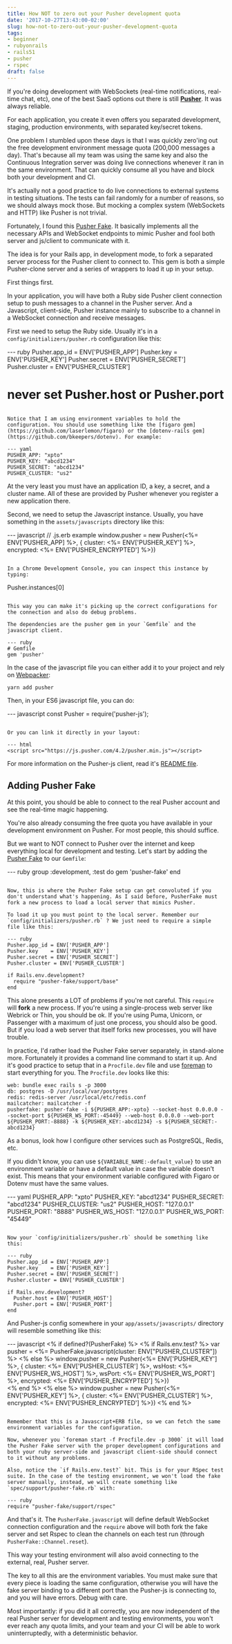 ```yaml
---
title: How NOT to zero out your Pusher development quota
date: '2017-10-27T13:43:00-02:00'
slug: how-not-to-zero-out-your-pusher-development-quota
tags:
- beginner
- rubyonrails
- rails51
- pusher
- rspec
draft: false
---
```


If you're doing development with WebSockets (real-time notifications, real-time chat, etc), one of the best SaaS options out there is still [**Pusher**](pusher.com). It was always reliable.

For each application, you create it even offers you separated development, staging, production environments, with separated key/secret tokens.

One problem I stumbled upon these days is that I was quickly zero'ing out the free development environment message quota (200,000 messages a day). That's because all my team was using the same key and also the Continuous Integration server was doing live connections whenever it ran in the same environment. That can quickly consume all you have and block both your development and CI.

It's actually not a good practice to do live connections to external systems in testing situations. The tests can fail randomly for a number of reasons, so we should always mock those. But mocking a complex system (WebSockets and HTTP) like Pusher is not trivial.

Fortunately, I found this [Pusher Fake](https://github.com/tristandunn/pusher-fake). It basically implements all the necessary APIs and WebSocket endpoints to mimic Pusher and fool both server and js/client to communicate with it.

The idea is for your Rails app, in development mode, to fork a separated server process for the Pusher client to connect to. This gem is both a simple Pusher-clone server and a series of wrappers to load it up in your setup.

First things first.

In your application, you will have both a Ruby side Pusher client connection setup to push messages to a channel in the Pusher server. And a Javascript, client-side, Pusher instance mainly to subscribe to a channel in a WebSocket connection and receive messages.

First we need to setup the Ruby side. Usually it's in a `config/initializers/pusher.rb` configuration like this:

--- ruby
Pusher.app_id = ENV['PUSHER_APP']
Pusher.key    = ENV['PUSHER_KEY']
Pusher.secret = ENV['PUSHER_SECRET']
Pusher.cluster = ENV['PUSHER_CLUSTER']
# never set Pusher.host or Pusher.port
```

Notice that I am using environment variables to hold the configuration. You should use something like the [figaro gem](https://github.com/laserlemon/figaro) or the [dotenv-rails gem](https://github.com/bkeepers/dotenv). For example:

--- yaml
PUSHER_APP: "xpto"
PUSHER_KEY: "abcd1234"
PUSHER_SECRET: "abcd1234"
PUSHER_CLUSTER: "us2"
```

At the very least you must have an application ID, a key, a secret, and a cluster name. All of these are provided by Pusher whenever you register a new application there.

Second, we need to setup the Javascript instance. Usually, you have something in the `assets/javascripts` directory like this:

--- javascript
// .js.erb example
window.pusher = new Pusher(<%= ENV['PUSHER_APP] %>, {
  cluster: <%= ENV['PUSHER_KEY'] %>,
  encrypted: <%= ENV['PUSHER_ENCRYPTED'] %>})
```

In a Chrome Development Console, you can inspect this instance by typing:

```
Pusher.instances[0]
```

This way you can make it's picking up the correct configurations for the connection and also do debug problems.

The dependencies are the pusher gem in your `Gemfile` and the javascript client.

--- ruby
# Gemfile
gem 'pusher'
```

In the case of the javascript file you can either add it to your project and rely on [Webpacker](http://www.akitaonrails.com/2017/10/24/beginner-trying-out-rails-5-1-x):

```
yarn add pusher
```

Then, in your ES6 javascript file, you can do:

--- javascript
const Pusher = require('pusher-js');
```

Or you can link it directly in your layout:

--- html
<script src="https://js.pusher.com/4.2/pusher.min.js"></script>
```

For more information on the Pusher-js client, read it's [README file](https://github.com/pusher/pusher-js).

## Adding Pusher Fake

At this point, you should be able to connect to the real Pusher account and see the real-time magic happening.

You're also already consuming the free quota you have available in your development environment on Pusher. For most people, this should suffice.

But we want to NOT connect to Pusher over the internet and keep everything local for development and testing. Let's start by adding the [Pusher Fake](https://github.com/tristandunn/pusher-fake) to our `Gemfile`:

--- ruby
group :development, :test do
  gem 'pusher-fake'
end
```

Now, this is where the Pusher Fake setup can get convoluted if you don't understand what's happening. As I said before, PusherFake must fork a new process to load a local server that mimics Pusher.

To load it up you must point to the local server. Remember our `config/initializers/pusher.rb` ? We just need to require a simple file like this:

--- ruby
Pusher.app_id = ENV['PUSHER_APP']
Pusher.key    = ENV['PUSHER_KEY']
Pusher.secret = ENV['PUSHER_SECRET']
Pusher.cluster = ENV['PUSHER_CLUSTER']

if Rails.env.development?
  require "pusher-fake/support/base"
end
```

This alone presents a LOT of problems if you're not careful. This `require` will **fork** a new process. If you're using a single-process web server like Webrick or Thin, you should be ok. If you're using Puma, Unicorn, or Passenger with a maximum of just one process, you should also be good. But if you load a web server that itself forks new processes, you will have trouble.

In practice, I'd rather load the Pusher Fake server separately, in stand-alone more. Fortunately it provides a command line command to start it up. And it's good practice to setup that in a `Procfile.dev` file and use [foreman](https://github.com/ddollar/foreman) to start everything for you. The `Procfile.dev` looks like this:

```
web: bundle exec rails s -p 3000
db: postgres -D /usr/local/var/postgres
redis: redis-server /usr/local/etc/redis.conf
mailcatcher: mailcatcher -f
pusherfake: pusher-fake -i ${PUSHER_APP:-xpto} --socket-host 0.0.0.0 --socket-port ${PUSHER_WS_PORT:-45449} --web-host 0.0.0.0 --web-port ${PUSHER_PORT:-8888} -k ${PUSHER_KEY:-abcd1234} -s ${PUSHER_SECRET:-abcd1234}
```

As a bonus, look how I configure other services such as PostgreSQL, Redis, etc.

If you didn't know, you can use `${VARIABLE_NAME:-default_value}` to use an environment variable or have a default value in case the variable doesn't exist. This means that your environment variable configured with Figaro or Dotenv must have the same values.

--- yaml
PUSHER_APP: "xpto"
PUSHER_KEY: "abcd1234"
PUSHER_SECRET: "abcd1234"
PUSHER_CLUSTER: "us2"
PUSHER_HOST: "127.0.0.1"
PUSHER_PORT: "8888"
PUSHER_WS_HOST: "127.0.0.1"
PUSHER_WS_PORT: "45449"
```

Now your `config/initializers/pusher.rb` should be something like this:

--- ruby
Pusher.app_id = ENV['PUSHER_APP']
Pusher.key    = ENV['PUSHER_KEY']
Pusher.secret = ENV['PUSHER_SECRET']
Pusher.cluster = ENV['PUSHER_CLUSTER']

if Rails.env.development?
  Pusher.host = ENV['PUSHER_HOST']
  Pusher.port = ENV['PUSHER_PORT']
end
```

And Pusher-js config somewhere in your `app/assets/javascripts/` directory will resemble something like this:

--- javascript
<% if defined?(PusherFake) %>
    <% if Rails.env.test? %>
    var pusher = <%= PusherFake.javascript(cluster: ENV["PUSHER_CLUSTER"]) %>
    <% else %>
    window.pusher = new Pusher(<%= ENV['PUSHER_KEY'] %>, {
      cluster: <%= ENV['PUSHER_CLUSTER'] %>,
      wsHost: <%= ENV['PUSHER_WS_HOST'] %>,
      wsPort: <%= ENV['PUSHER_WS_PORT'] %>,
      encrypted: <%= ENV['PUSHER_ENCRYPTED'] %>})    
    <% end %>
<% else %>
    window.pusher = new Pusher(<%= ENV['PUSHER_KEY'] %>, {
      cluster: <%= ENV['PUSHER_CLUSTER'] %>,
      encrypted: <%= ENV['PUSHER_ENCRYPTED'] %>})
<% end %>
```

Remember that this is a Javascript+ERB file, so we can fetch the same environment variables for the configuration.

Now, whenever you `foreman start -f Procfile.dev -p 3000` it will load the Pusher Fake server with the proper development configurations and both your ruby server-side and javascript client-side should connect to it without any problems.

Also, notice the `if Rails.env.test?` bit. This is for your RSpec test suite. In the case of the testing environment, we won't load the fake server manually, instead, we will create something like `spec/support/pusher-fake.rb` with:

--- ruby
require "pusher-fake/support/rspec"
```

And that's it. The `PusherFake.javascript` will define default WebSocket connection configuration and the `require` above will both fork the fake server and set Rspec to clean the channels on each test run (through `PusherFake::Channel.reset`).

This way your testing environment will also avoid connecting to the external, real, Pusher server.

The key to all this are the environment variables. You must make sure that every piece is loading the same configuration, otherwise you will have the fake server binding to a different port than the Pusher-js is connecting to, and you will have errors. Debug with care.

Most importantly: if you did it all correctly, you are now independent of the real Pusher server for development and testing environments, you won't ever reach any quota limits, and your team and your CI will be able to work uninterruptedly, with a deterministic behavior.
